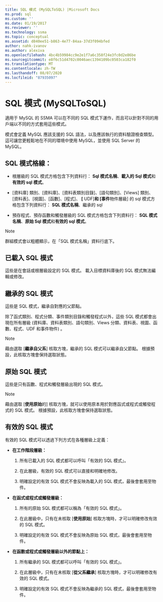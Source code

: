 ```yaml
---
title: SQL 模式 (MySQLToSQL) |Microsoft Docs
ms.prod: sql
ms.custom: ''
ms.date: 01/19/2017
ms.reviewer: ''
ms.technology: ssma
ms.topic: conceptual
ms.assetid: d840ee51-b863-4e77-84aa-37d3f094bfed
author: nahk-ivanov
ms.author: alexiva
ms.openlocfilehash: 4bc4b59984cc9e2e1f7a6c358f24e3fc0d2e86be
ms.sourcegitcommit: e8f6c51d4702c0046aec1394109bc0503ca182f0
ms.translationtype: MT
ms.contentlocale: zh-TW
ms.lasthandoff: 08/07/2020
ms.locfileid: "87935097"
---
```

# <a name="sql-modes-mysqltosql"></a>SQL 模式 (MySQLToSQL)
適用于 MySQL 的 SSMA 可以在不同的 SQL 模式下運作，而且可以針對不同的用戶端以不同的方式套用這些模式。  
  
模式會定義 MySQL 應該支援的 SQL 語法，以及應該執行的資料驗證檢查類型。 這可讓您更輕鬆地在不同的環境中使用 MySQL，並使用 SQL Server 的 MySQL。  
  
## <a name="sql-modes-grid"></a>SQL 模式格線：  
  
-   根層級的 SQL 模式方格包含下列資料行： **Sql 模式名稱**、**載入的 Sql 模式**和**有效的 sql 模式**。  
  
-   [資料庫] 類別、[資料庫]、[資料表類別目錄]、[語句類別]、[Views] 類別、[資料表]、[視圖]、[函數]、[程式]、 **[** UDF]**和 [事件**物件層級] 的 sql 模式方格包含下列資料行： **SQL 模式名稱**、繼承的 sql  
  
-   預存程式、預存函數和觸發層級的 SQL 模式方格包含下列資料行： **SQL 模式名稱**、**原始 Sql 模式**和**有效的 sql 模式**。  
  
> [!NOTE]  
> 群組模式會以粗體顯示，在「SQL 模式名稱」資料行底下。  
  
## <a name="loaded-sql-modes"></a>已載入 SQL 模式  
這些是在會話或根層級設定的 SQL 模式。 載入目標資料庫後的 SQL 模式無法編輯或修改。  
  
## <a name="inherited-sql-modes"></a>繼承的 SQL 模式  
這些是 SQL 模式，繼承自對應的父節點。  
  
除了函式類別、程式分類、事件類別目錄和觸發程式以外，這些 SQL 模式都會出現在所有層級 (資料庫、資料表類別、語句類別、Views 分類、資料表、視圖、函數、程式、UDF 和事件物件) 。  
  
> [!NOTE]  
> 藉由選取 [**繼承自父系**] 核取方塊，繼承的 SQL 模式可以繼承自父節點。 根據預設，此核取方塊會保持選取狀態。  
  
## <a name="original-sql-modes"></a>原始 SQL 模式  
這些是只有函數、程式和觸發層級出現的 SQL 模式。  
  
> [!NOTE]  
> 藉由選取 [**使用原始**的] 核取方塊，就可以使用原本用於對應函式或程式或觸發程式的 SQL 模式。 根據預設，此核取方塊會保持選取狀態。  
  
## <a name="effective-sql-modes"></a>有效的 SQL 模式  
有效的 SQL 模式可以透過下列方式在各種層級上定義：  
  
-   **在工作階段層級：**  
  
    1.  所有已載入的 SQL 模式都可以呼叫「有效的 SQL 模式」。  
  
    2.  在此層級，有效的 SQL 模式可以直接和明確地修改。  
  
    3.  明確設定的有效 SQL 模式不會反映為載入的 SQL 模式，最後會套用至物件。  
  
-   **在函式或程式或觸發層級：**  
  
    1.  所有的原始 SQL 模式都可以稱為「有效的 SQL 模式」。  
  
    2.  在此層級中，只有在未核取 [**使用原始**] 核取方塊時，才可以明確修改有效的 SQL 模式。  
  
    3.  明確設定的有效 SQL 模式不會反映為原始 SQL 模式，最後會套用至物件。  
  
-   **在函數或程式或觸發層級以外的節點上：**  
  
    1.  所有繼承的 SQL 模式都可以呼叫「有效的 SQL 模式」。  
  
    2.  在此層級中，只有在未核取 [**從父系繼承**] 核取方塊時，才可以明確修改有效的 SQL 模式。  
  
    3.  明確設定的有效 SQL 模式不會反映為繼承的 SQL 模式，最後會套用至物件。  
  

